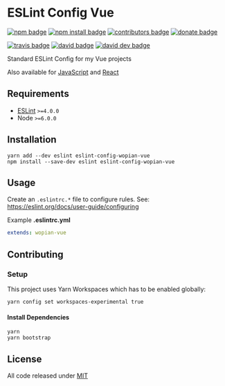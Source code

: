 # ESLint Config Vue

[![npm badge]][npm]
[![npm install badge]][npm]
[![contributors badge]][contributors]
[![donate badge]][donate]

[![travis badge]][travis]
[![david badge]][david]
[![david dev badge]][david dev]

Standard ESLint Config for my Vue projects

Also available for [JavaScript] and [React]

[JavaScript]:https://www.npmjs.com/package/eslint-config-wopian
[React]:https://www.npmjs.com/package/eslint-config-wopian-react

## Requirements

- [ESLint] `>=4.0.0`
- Node `>=6.0.0`

## Installation

```shell
yarn add --dev eslint eslint-config-wopian-vue
npm install --save-dev eslint eslint-config-wopian-vue
```

## Usage

Create an `.eslintrc.*` file to configure rules. See: https://eslint.org/docs/user-guide/configuring

Example **.eslintrc.yml**

```yaml
extends: wopian-vue
```

## Contributing

### Setup

This project uses Yarn Workspaces which has to be enabled globally:

```shell
yarn config set workspaces-experimental true
```

#### Install Dependencies

```shell
yarn
yarn bootstrap
```

## License

All code released under [MIT]

[eslint]: https://eslint.org

[mit]: https://github.com/wopian/eslint-config-wopian/blob/master/LICENSE.md

[npm]: https://www.npmjs.com/package/eslint-config-wopian-vue
[npm badge]: https://img.shields.io/npm/v/eslint-config-wopian-vue.svg?style=flat-square
[npm install badge]: https://img.shields.io/npm/dt/eslint-config-wopian-vue.svg?style=flat-square

[travis]: https://travis-ci.org/wopian/eslint-config-wopian
[travis badge]: https://img.shields.io/travis/wopian/eslint-config-wopian/master.svg?style=flat-square&label=linux%20%26%20macOS

[david]: https://david-dm.org/wopian/eslint-config-wopian?path=packages/eslint-config-wopian-vue
[david badge]: https://david-dm.org/wopian/eslint-config-wopian/status.svg?path=packages/eslint-config-wopian-vue&style=flat-square
[david dev]: https://david-dm.org/wopian/eslint-config-wopian?type=dev
[david dev badge]: https://img.shields.io/david/dev/wopian/eslint-config-wopian.svg?style=flat-square

[contributors]: https://github.com/wopian/eslint-config-wopian/graphs/contributors
[contributors badge]: https://img.shields.io/github/contributors/wopian/eslint-config-wopian.svg?style=flat-square

[donate]:https://paypal.me/wopian
[donate badge]:https://img.shields.io/badge/support%20me%20on-paypal.me-ff69b4.svg?style=flat-square
